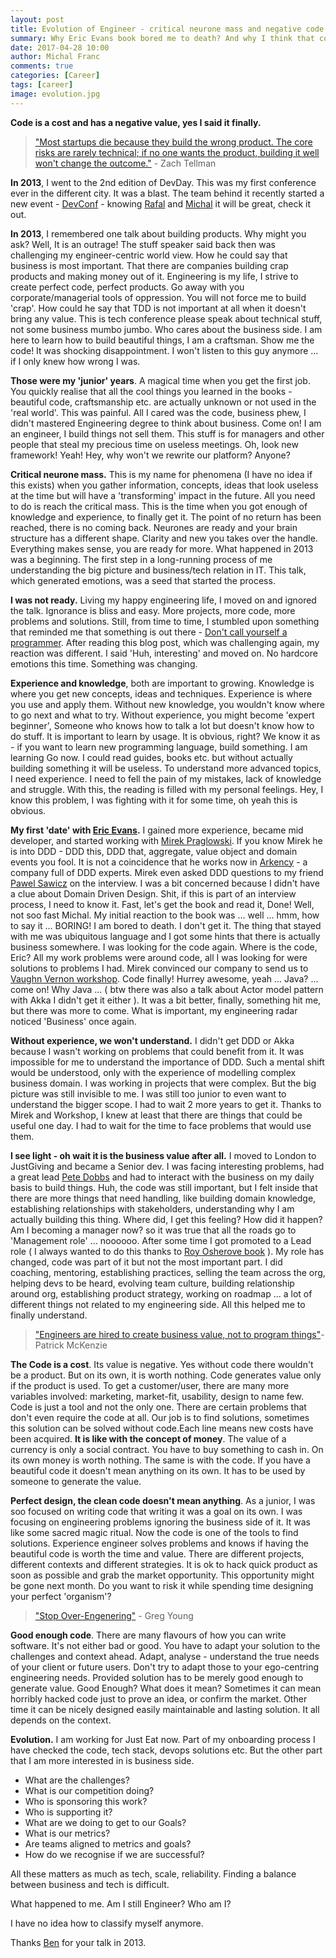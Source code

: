 ```yaml
---
layout: post
title: Evolution of Engineer - critical neurone mass and negative code value 
summary: Why Eric Evans book bored me to death? And why I think that code is useless. My thoughts on engineer learning process from a technical minded person to a balanced tech / business focused professional. An important post for every engineer to read.
date: 2017-04-28 10:00
author: Michal Franc
comments: true
categories: [Career]
tags: [career]
image: evolution.jpg
---
```


**Code is a cost and has a negative value, yes I said it finally.**

> ["Most startups die because they build the wrong product. The core risks are rarely technical; if no one wants the product, building it well won't change the outcome."][10] - Zach Tellman

**In 2013**, I went to the 2nd edition of DevDay. This was my first conference ever in the different city. It was a blast. The team behind it recently started a new event - [DevConf][0] - knowing [Rafal][1] and [Michal][2] it will be great, check it out. 

**In 2013**, I remembered one talk about building products. Why might you ask? Well, It is an outrage! The stuff speaker said back then was challenging my engineer-centric world view. How he could say that business is most important. That there are companies building crap products and making money out of it. Engineering is my life, I strive to create perfect code, perfect products. Go away with you corporate/managerial tools of oppression. You will not force me to build 'crap'. How could he say that TDD is not important at all when it doesn't bring any value. This is tech conference please speak about technical stuff, not some business mumbo jumbo. Who cares about the business side. I am here to learn how to build beautiful things, I am a craftsman. Show me the code! It was shocking disappointment. I won't listen to this guy anymore ... if I only knew how wrong I was.

**Those were my 'junior' years**. A magical time when you get the first job. You quickly realise that all the cool things you learned in the books - beautiful code, craftsmanship etc. are actually unknown or not used in the 'real world'. This was painful. All I cared was the code, business phew, I didn't mastered Engineering degree to think about business. Come on! I am an engineer, I build things not sell them. This stuff is for managers and other people that steal my precious time on useless meetings. Oh, look new framework! Yeah! Hey, why won't we rewrite our platform? Anyone?

**Critical neurone mass.** This is my name for phenomena (I have no idea if this exists) when you gather information, concepts, ideas that look useless at the time but will have a 'transforming' impact in the future. All you need to do is reach the critical mass. This is the time when you got enough of knowledge and experience, to finally get it. The point of no return has been reached, there is no coming back. Neurones are ready and your brain structure has a different shape. Clarity and new you takes over the handle. Everything makes sense, you are ready for more. What happened in 2013 was a beginning. The first step in a long-running process of me understanding the big picture and business/tech relation in IT. This talk, which generated emotions, was a seed that started the process.

**I was not ready.** Living my happy engineering life, I moved on and ignored the talk. Ignorance is bliss and easy. More projects, more code, more problems and solutions. Still, from time to time, I stumbled upon something that reminded me that something is out there - [Don't call yourself a programmer][3]. After reading this blog post, which was challenging again, my reaction was different. I said 'Huh, interesting' and moved on. No hardcore emotions this time. Something was changing.

**Experience and knowledge**, both are important to growing. Knowledge is where you get new concepts, ideas and techniques. Experience is where you use and apply them. Without new knowledge, you wouldn't know where to go next and what to try. Without experience, you might become 'expert beginner', Someone who knows how to talk a lot but doesn't know how to do stuff. It is important to learn by usage. It is obvious, right? We know it as - if you want to learn new programming language, build something. I am learning Go now. I could read guides, books etc. but without actually building something it will be useless. To understand more advanced topics, I need experience. I need to fell the pain of my mistakes, lack of knowledge and struggle. With this, the reading is filled with my personal feelings. Hey, I know this problem, I was fighting with it for some time, oh yeah this is obvious. 

**My first 'date' with [Eric Evans][4].** I gained more experience, became mid developer, and started working with [Mirek Praglowski][5]. If you know Mirek he is into DDD - DDD this, DDD that, aggregate, value object and domain events you fool. It is not a coincidence that he works now in [Arkency][11] - a company full of DDD experts. Mirek even asked DDD questions to my friend [Pawel Sawicz][6] on the interview. I was a bit concerned because I didn't have a clue about Domain Driven Design. Shit, if this is part of an interview process, I need to know it. Fast, let's get the book and read it, Done! Well, not soo fast Michal. My initial reaction to the book was ... well ... hmm, how to say it ... BORING! I am bored to death. I don't get it. The thing that stayed with me was ubiquitous language and I got some hints that there is actually business somewhere. I was looking for the code again. Where is the code, Eric? All my work problems were around code, all I was looking for were solutions to problems I had. Mirek convinced our company to send us to [Vaughn Vernon workshop][7]. Code finally! Hurrey awesome, yeah ... Java? ... come on! Why Java ... ( btw there was also a talk about Actor model pattern with Akka I didn't get it either ). It was a bit better, finally, something hit me, but there was more to come. What is important, my engineering radar noticed 'Business' once again.

**Without experience, we won't understand.** I didn't get DDD or Akka because I wasn't working on problems that could benefit from it. It was impossible for me to understand the importance of DDD. Such a mental shift would be understood, only with the experience of modelling complex business domain. I was working in projects that were complex. But the big picture was still invisible to me. I was still too junior to even want to understand the bigger scope. I had to wait 2 more years to get it. Thanks to Mirek and Workshop, I knew at least that there are things that could be useful one day. I had to wait for the time to face problems that would use them.

**I see light - oh wait it is the business value after all.** I moved to London to JustGiving and became a Senior dev. I was facing interesting problems, had a great lead [Pete Dobbs][8] and had to interact with the business on my daily basis to build things. Huh, the code was still important, but I felt inside that there are more things that need handling, like building domain knowledge, establishing relationships with stakeholders, understanding why I am actually building this thing. Where did, I get this feeling? How did it happen? Am I becoming a manager now? so it was true that all the roads go to 'Management role' ... noooooo. After some time I got promoted to a Lead role ( I always wanted to do this thanks to [Roy Osherove book][9] ). My role has changed, code was part of it but not the most important part. I did coaching, mentoring, establishing practices, selling the team across the org, helping devs to be heard, evolving team culture, building relationship around org, establishing product strategy, working on roadmap ... a lot of different things not related to my engineering side. All this helped me to finally understand.

> ["Engineers are hired to create business value, not to program things"][3]- Patrick McKenzie

**The Code is a cost**. Its value is negative. Yes without code there wouldn't be a product. But on its own, it is worth nothing. Code generates value only if the product is used. To get a customer/user, there are many more variables involved: marketing, market-fit, usability, design to name few. Code is just a tool and not the only one. There are certain problems that don't even require the code at all. Our job is to find solutions, sometimes this solution can be solved without code.Each line means new costs have been acquired. **It is like with the concept of money**. The value of a currency is only a social contract. You have to buy something to cash in. On its own money is worth nothing. The same is with the code. If you have a beautiful code it doesn't mean anything on its own. It has to be used by someone to generate the value.

**Perfect design, the clean code doesn't mean anything**. As a junior, I was soo focused on writing code that writing it was a goal on its own. I was focusing on engineering problems ignoring the business side of it. It was like some sacred magic ritual. Now the code is one of the tools to find solutions. Experience engineer solves problems and knows if having the beautiful code is worth the time and value. There are different projects, different contexts and different strategies. It is ok to hack quick product as soon as possible and grab the market opportunity. This opportunity might be gone next month. Do you want to risk it while spending time designing your perfect 'organism'?

> ["Stop Over-Engenering"][12] - Greg Young

**Good enough code**. There are many flavours of how you can write software. It's not either bad or good. You have to adapt your solution to the challenges and context ahead. Adapt, analyse - understand the true needs of your client or future users. Don't try to adapt those to your ego-centring engineering needs. Provided solution has to be merely good enough to generate value. Good Enough? What does it mean? Sometimes it can mean horribly hacked code just to prove an idea, or confirm the market. Other time it can be nicely designed easily maintainable and lasting solution. It all depends on the context.

**Evolution.** I am working for Just Eat now. Part of my onboarding process I have checked the code, tech stack, devops solutions etc. But the other part that I am more interested in is business side. 

* What are the challenges? 
* What is our competition doing?
* Who is sponsoring this work? 
* Who is supporting it? 
* What are we doing to get to our Goals? 
* What is our metrics? 
* Are teams aligned to metrics and goals? 
* How do we recognise if we are successful?

All these matters as much as tech, scale, reliability. Finding a balance between business and tech is difficult.

What happened to me. Am I still Engineer? 
Who am I?

I have no idea how to classify myself anymore.

Thanks [Ben][13] for your talk in 2013.

[0]: http://devconf.pl
[1]: https://twitter.com/rafek
[2]: https://twitter.com/mihcall
[3]: http://www.kalzumeus.com/2011/10/28/dont-call-yourself-a-programmer/
[4]: https://www.amazon.co.uk/Domain-driven-Design-Tackling-Complexity-Software/dp/0321125215
[5]: http://praglowski.com/
[6]: http://pawel.sawicz.eu/
[7]: https://www.amazon.co.uk/Implementing-Domain-Driven-Design-Vaughn-Vernon/dp/0321834577
[8]: https://twitter.com/rokitsalad
[9]: https://leanpub.com/teamleader
[10]: https://hackernoon.com/senior-engineers-reduce-risk-5ab2adc13c97#.lom3dx306
[11]: https://arkency.com/
[12]: https://www.youtube.com/watch?v=GRr4xeMn1uU
[13]: https://twitter.com/ben_hall
